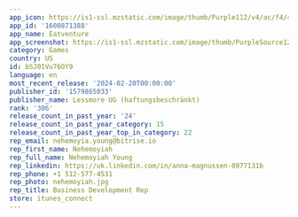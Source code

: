 ```yaml
---
app_icon: https://is1-ssl.mzstatic.com/image/thumb/Purple112/v4/ac/f4/4e/acf44e50-125b-cbfe-07de-e5506d168ee4/AppIcon-0-0-1x_U007emarketing-0-7-0-85-220.png/1024x1024bb.png
app_id: '1600871388'
app_name: Eatventure
app_screenshot: https://is1-ssl.mzstatic.com/image/thumb/PurpleSource126/v4/f4/2d/d2/f42dd296-602d-bb21-93cc-ca8fcb22f704/ee01a890-6d4b-4af5-8013-47c3a34d9a22_ASO_EVT_IPHONE_ID01_VAR01_IPHONE_X_1.png/1242x2688bb.png
category: Games
country: US
id: bSJ01Vu76OY9
language: en
most_recent_release: '2024-02-20T00:00:00'
publisher_id: '1579865033'
publisher_name: Lessmore UG (haftungsbeschränkt)
rank: '306'
release_count_in_past_year: '24'
release_count_in_past_year_category: 15
release_count_in_past_year_top_in_category: 22
rep_email: nehemoyia.young@bitrise.io
rep_first_name: Nehemoyiah
rep_full_name: Nehemoyiah Young
rep_linkedin: https://uk.linkedin.com/in/anna-magnussen-0977131b
rep_phone: +1 512-577-4531
rep_photo: nehemoyiah.jpg
rep_title: Business Development Rep
store: itunes_connect
---
```

